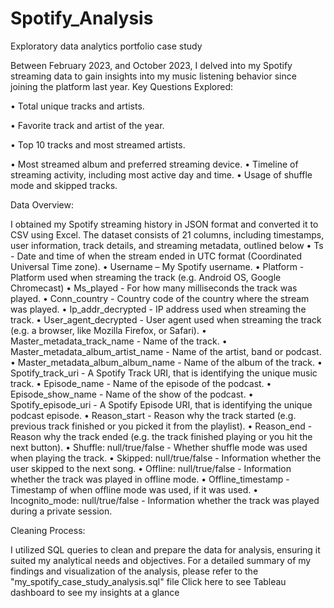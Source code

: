 # Spotify_Analysis
Exploratory data analytics portfolio case study 

Between February 2023, and October 2023, I delved into my Spotify streaming data to gain insights into my music listening behavior since joining the platform last year.
Key Questions Explored:

•	Total unique tracks and artists.

•	Favorite track and artist of the year.

•	Top 10 tracks and most streamed artists.

•	Most streamed album and preferred streaming device.
•	Timeline of streaming activity, including most active day and time.
•	Usage of shuffle mode and skipped tracks.

Data Overview: 

I obtained my Spotify streaming history in JSON format and converted it to CSV using Excel. The dataset consists of 21 columns, including timestamps, user information, track details, and streaming metadata, outlined below
•	Ts - Date and time of when the stream ended in UTC format (Coordinated Universal Time zone).
•	Username – My Spotify username.
•	Platform - Platform used when streaming the track (e.g. Android OS, Google Chromecast)
•	Ms_played - For how many milliseconds the track was played.
•	Conn_country - Country code of the country where the stream was played.
•	Ip_addr_decrypted - IP address used when streaming the track.
•	User_agent_decrypted - User agent used when streaming the track (e.g. a browser, like Mozilla Firefox, or Safari).
•	Master_metadata_track_name - Name of the track.
•	Master_metadata_album_artist_name - Name of the artist, band or podcast.
•	Master_metadata_album_album_name - Name of the album of the track.
•	Spotify_track_uri - A Spotify Track URI, that is identifying the unique music track.
•	Episode_name - Name of the episode of the podcast.
•	Episode_show_name - Name of the show of the podcast.
•	Spotify_episode_uri - A Spotify Episode URI, that is identifying the unique podcast episode.
•	Reason_start - Reason why the track started (e.g. previous track finished or you picked it from the playlist).
•	Reason_end - Reason why the track ended (e.g. the track finished playing or you hit the next button).
•	Shuffle: null/true/false - Whether shuffle mode was used when playing the track.
•	Skipped: null/true/false - Information whether the user skipped to the next song.
•	Offline: null/true/false - Information whether the track was played in offline mode.
•	Offline_timestamp - Timestamp of when offline mode was used, if it was used.
•	Incognito_mode: null/true/false - Information whether the track was played during a private session.

Cleaning Process: 

I utilized SQL queries to clean and prepare the data for analysis, ensuring it suited my analytical needs and objectives.
For a detailed summary of my findings and visualization of the analysis, please refer to the "my_spotify_case_study_analysis.sql" file 
Click here to see Tableau dashboard to see my insights at a glance 
